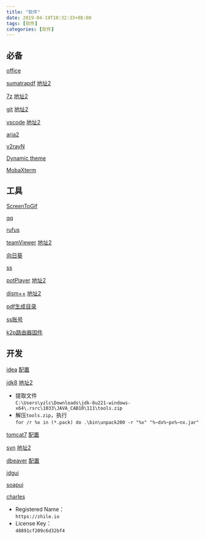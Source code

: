 ```yaml
---
title: "软件"
date: 2019-04-19T10:32:33+08:00
tags: [软件]
categories: [软件]
---
```


## 必备
[office](https://otp.landian.vip/redirect/download.html)

[sumatrapdf](https://www.sumatrapdfreader.org/downloadafter.html) [地址2](https://sm.myapp.com/original/Office/SumatraPDF-3.1.2-64-install.exe)

[7z](https://www.7-zip.org/a/7z1900-x64.exe) [地址2](https://dl.softmgr.qq.com/original/Compression/7z1900-x64.exe)

[git](https://git-scm.com/downloads) [地址2](https://dl.softmgr.qq.com/original/Development/Git-2.25.1-64-bit.exe)

[vscode](https://code.visualstudio.com/docs/?dv=win64user) [地址2](https://dl.softmgr.qq.com/original/Development/VSCodeUserSetup-x64-1.40.2.exe)

[aria2](/files/soft/aria2.zip)

[v2rayN](https://github.com/2dust/v2rayN/releases)

[Dynamic theme](https://www.microsoft.com/store/productId/9NBLGGH1ZBKW)

[MobaXterm](https://mobaxterm.mobatek.net/download-home-edition.html)

## 工具
[ScreenToGif](https://www.microsoft.com/store/productId/9N3SQK8PDS8G)

[qq](https://www.microsoft.com/store/productId/9NHLGF0ZWC5S)

[rufus](https://github.com/pbatard/rufus/releases)

[teamViewer](https://download.teamviewer.com/download/TeamViewerPortable.zip) [地址2](https://dl.softmgr.qq.com/original/net_app/TeamViewer_Setup_15.3.2682.0.exe)

[向日葵](https://sunlogin.oray.com/personal/download/)

[ss](https://github.com/shadowsocks/shadowsocks-windows/releases)

[potPlayer](https://www.videohelp.com/software/PotPlayer/old-versions#download) [地址2](https://dl.softmgr.qq.com/original/Video/PotPlayerSetup64_1.7.16291_1.exe)

[dism++](https://www.chuyu.me/zh-Hans/index.html) [地址2](https://dl.softmgr.qq.com/original/System/Dism10.1.1000.100.zip)

[pdf生成目录](https://github.com/ifnoelse/pdf-bookmark)

[ss账号](https://github.com/selierlin/Share-SSR-V2ray)

[k2p路由器固件](https://github.com/hanwckf/rt-n56u)

## 开发
[idea](https://www.jetbrains.com/idea/download/download-thanks.html?platform=windowsZip&code=IIC) [配置](https://yzlc.xyz/post/config/win/idea/)

[jdk8](https://www.oracle.com/technetwork/java/javase/downloads/jdk8-downloads-2133151.html) [地址2](https://dl.softmgr.qq.com/original/Development/jdk-8u191-windows-x64-8.0.1910.12.exe)
- 提取文件  
`C:\Users\yzlc\Downloads\jdk-8u221-windows-x64\.rsrc\1033\JAVA_CAB10\111\tools.zip`
- 解压`tools.zip`，执行  
`for /r %x in (*.pack) do .\bin\unpack200 -r "%x" "%~dx%~px%~nx.jar"`

[tomcat7](https://tomcat.apache.org/download-70.cgi) [配置](https://yzlc.xyz/post/config/win/tomcat/)

[svn](https://osdn.net/projects/tortoisesvn/storage/1.13.1/Application/TortoiseSVN-1.13.1.28686-x64-svn-1.13.0.msi/) [地址2](https://dl.softmgr.qq.com/original/Development/TortoiseSVN-1.13.1.28686-x64-svn-1.13.0.msi)

[dbeaver](https://www.microsoft.com/store/apps/9PNKDR50694P) [配置](https://yzlc.xyz/post/config/win/dbeaver/)

[jdgui](/files/soft/jdgui.zip)

[soapui](http://smartbearsoftware.com/distrib/soapui/3.0.1/soapui-3.0.1-windows-bin.zip)

[charles](https://www.charlesproxy.com/latest-release/download.do#)
- Registered Name：  
  `https://zhile.io`
- License Key：  
  `48891cf209c6d32bf4`